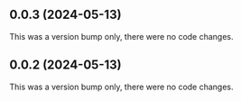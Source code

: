 ## 0.0.3 (2024-05-13)

This was a version bump only, there were no code changes.

## 0.0.2 (2024-05-13)

This was a version bump only, there were no code changes.